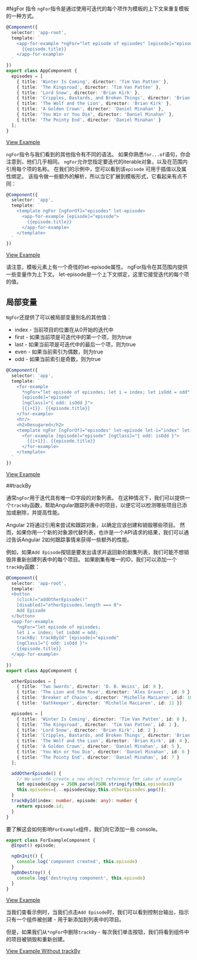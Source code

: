 #NgFor 指令
`ngFor`指令是通过使用可迭代的每个项作为模板的上下文来重复模板的一种方式。
```typescript
@Component({
  selector: 'app-root',
  template: `
    <app-for-example *ngFor="let episode of episodes" [episode]="episode">
      {{episode.title}}
    </app-for-example>
  `
})
export class AppComponent {
  episodes = [
    { title: 'Winter Is Coming', director: 'Tim Van Patten' },
    { title: 'The Kingsroad', director: 'Tim Van Patten' },
    { title: 'Lord Snow', director: 'Brian Kirk' },
    { title: 'Cripples, Bastards, and Broken Things', director: 'Brian Kirk' },
    { title: 'The Wolf and the Lion', director: 'Brian Kirk' },
    { title: 'A Golden Crown', director: 'Daniel Minahan' },
    { title: 'You Win or You Die', director: 'Daniel Minahan' },
    { title: 'The Pointy End', director: 'Daniel Minahan' }
  ];
}
```
[View Example](https://plnkr.co/edit/dXU4K13piTYotDX5Nhi6?p=preview)

`ngFor`指令与我们看到的其他指令有不同的语法。 如果你熟悉`for...of`语句，你会注意到，他们几乎相同。 `ngFor`允许您指定要迭代的iterable对象，以及在范围内引用每个项的名称。 在我们的示例中，您可以看到该`episode` 可用于插值以及属性绑定。 该指令做一些额外的解析，所以当它扩展到模板形式，它看起来有点不同：

```typescript
@Component({
  selector: 'app',
  template: `
    <template ngFor [ngForOf]="episodes" let-episode>
      <app-for-example [episode]="episode">
        {{episode.title}}
      </app-for-example>
    </template>
  `
})
```
[View Example](https://plnkr.co/edit/dXU4K13piTYotDX5Nhi6?p=preview)

请注意，模板元素上有一个奇怪的let-episode属性。 ngFor指令在其范围内提供一些变量作为上下文。 let-episode是一个上下文绑定，这里它接受迭代的每个项的值。 

## 局部变量

`NgFor`还提供了可以被局部变量别名的其他值：

* index - 当前项目的位置在从0开始的迭代中
* first - 如果当前项是可迭代中的第一个项，则为true
* last - 如果当前项是可迭代中的最后一个项，则为true
* even - 如果当前索引为偶数，则为true
* odd - 如果当前索引是奇数，则为true
```typescript
@Component({
  selector: 'app',
  template: `
    <for-example
      *ngFor="let episode of episodes; let i = index; let isOdd = odd"
      [episode]="episode"
      [ngClass]="{ odd: isOdd }">
      {{i+1}}. {{episode.title}}
    </for-example>
    <hr/>
    <h2>Desugared</h2>
    <template ngFor [ngForOf]="episodes" let-episode let-i="index" let-isOdd="odd">
      <for-example [episode]="episode" [ngClass]="{ odd: isOdd }">
        {{i+1}}. {{episode.title}}
      </for-example>
    </template>
  `
})
```
[View Example](https://plnkr.co/edit/58A5p8cWpVIY7Ne4O7aO?p=preview)

##trackBy

通常`ngFor`用于迭代具有唯一ID字段的对象列表。 在这种情况下，我们可以提供一个`trackBy`函数，帮助Angular跟踪列表中的项目，以便它可以检测哪些项目已添加或删除，并提高性能。

Angular 2将通过引用来尝试和跟踪对象，以确定应该创建和销毁哪些项目。 然而，如果你用一个新的对象源代替列表，也许是一个API请求的结果，我们可以通过告诉Angular 2如何跟踪事情来获得一些额外的性能。

例如，如果`Add Episode`按钮是要发出请求并返回新的剧集列表，我们可能不想销毁并重新创建列表中的每个项目。 如果剧集有唯一的ID，我们可以添加一个`trackBy`函数：

```typescript
@Component({
  selector: 'app-root',
  template: `
  <button
    (click)="addOtherEpisode()"
    [disabled]="otherEpisodes.length === 0">
    Add Episode
  </button>
  <app-for-example
    *ngFor="let episode of episodes;
    let i = index; let isOdd = odd;
    trackBy: trackById" [episode]="episode"
    [ngClass]="{ odd: isOdd }">
    {{episode.title}}
  </app-for-example>
  `
})
export class AppComponent {

  otherEpisodes = [
    { title: 'Two Swords', director: 'D. B. Weiss', id: 8 },
    { title: 'The Lion and the Rose', director: 'Alex Graves', id: 9 },
    { title: 'Breaker of Chains', director: 'Michelle MacLaren', id: 10 },
    { title: 'Oathkeeper', director: 'Michelle MacLaren', id: 11 }]

  episodes = [
    { title: 'Winter Is Coming', director: 'Tim Van Patten', id: 0 },
    { title: 'The Kingsroad', director: 'Tim Van Patten', id: 1 },
    { title: 'Lord Snow', director: 'Brian Kirk', id: 2 },
    { title: 'Cripples, Bastards, and Broken Things', director: 'Brian Kirk', id: 3 },
    { title: 'The Wolf and the Lion', director: 'Brian Kirk', id: 4 },
    { title: 'A Golden Crown', director: 'Daniel Minahan', id: 5 },
    { title: 'You Win or You Die', director: 'Daniel Minahan', id: 6 }
    { title: 'The Pointy End', director: 'Daniel Minahan', id: 7 }
  ];

  addOtherEpisode() {
    // We want to create a new object reference for sake of example
    let episodesCopy = JSON.parse(JSON.stringify(this.episodes))
    this.episodes=[...episodesCopy,this.otherEpisodes.pop()];
  }
  trackById(index: number, episode: any): number {
    return episode.id;
  }
}
```
要了解这会如何影响`ForExample`组件，我们向它添加一些 console。
```typescript
export class ForExampleComponent {
  @Input() episode;

  ngOnInit() {
    console.log('component created', this.episode)
  }
  ngOnDestroy() {
    console.log('destroying component', this.episode)
  }
}
```
[View Example](https://plnkr.co/edit/jQmozF?p=preview)

当我们查看示例时，当我们点击`Add Episode`时，我们可以看到控制台输出，指示只有一个组件被创建 - 用于新添加到列表中的项目。

但是，如果我们从`*ngFor`中删除`trackBy` - 每次我们单击按钮，我们将看到组件中的项目被销毁和重新创建。

[View Example Without trackBy](https://plnkr.co/edit/hC2cIK?p=preview)